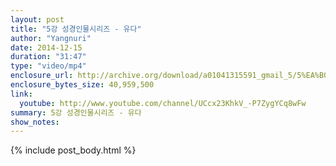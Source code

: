 ```yaml
---
layout: post
title: "5강 성경인물시리즈 - 유다"
author: "Yangnuri"
date: 2014-12-15
duration: "31:47"
type: "video/mp4"
enclosure_url: http://archive.org/download/a01041315591_gmail_5/5%EA%B0%95%20%EC%84%B1%EA%B2%BD%EC%9D%B8%EB%AC%BC%EC%8B%9C%EB%A6%AC%EC%A6%88%20-%20%EC%9C%A0%EB%8B%A4.mp4
enclosure_bytes_size: 40,959,500  
link:
  youtube: http://www.youtube.com/channel/UCcx23KhkV_-P7ZygYCq8wFw
summary: 5강 성경인물시리즈 - 유다
show_notes:
---
```


{% include post_body.html %}
